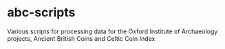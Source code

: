 # abc-scripts
Various scripts for processing data for the Oxford Institute of Archaeology projects, Ancient British Coins and Celtic Coin Index
